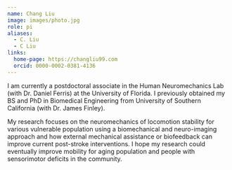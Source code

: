 ```yaml
---
name: Chang Liu
image: images/photo.jpg
role: pi
aliases:
  - C. Liu
  - C Liu
links:
  home-page: https://changliu99.com
  orcid: 0000-0002-0381-4136
---
```


I am currently a postdoctoral associate in the Human Neuromechanics Lab (with Dr. Daniel Ferris) at the University of Florida. I previously obtained my BS and PhD in Biomedical Engineering from University of Southern California (with Dr. James Finley).

My research focuses on the neuromechanics of locomotion stability for various vulnerable population using a biomechanical and neuro-imaging approach and how external mechanical assistance or biofeedback can improve current post-stroke interventions. I hope my research could eventually improve mobility for aging population and people with sensorimotor deficits in the community.


